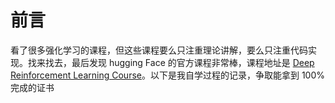 # 前言

看了很多强化学习的课程，但这些课程要么只注重理论讲解，要么只注重代码实现。找来找去，最后发现 hugging Face 的官方课程非常棒，课程地址是 [Deep Reinforcement Learning Course](https://huggingface.co/learn/deep-rl-course/unit0/introduction)。以下是我自学过程的记录，争取能拿到 100%完成的证书

